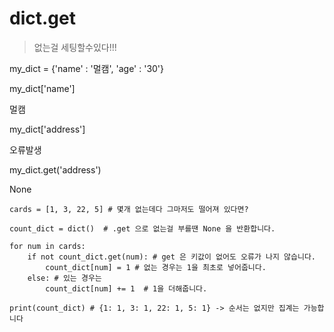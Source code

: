 # dict.get

> 없는걸 세팅할수있다!!!

my_dict = {'name' : '멀캠', 'age' : '30'}

my_dict['name']

멀캠

my_dict['address']

오류발생

my_dict.get('address')

None



```
cards = [1, 3, 22, 5] # 몇개 없는데다 그마저도 떨어져 있다면?

count_dict = dict()  # .get 으로 없는걸 부를땐 None 을 반환합니다.

for num in cards:
    if not count_dict.get(num): # get 은 키값이 없어도 오류가 나지 않습니다.
        count_dict[num] = 1 # 없는 경우는 1을 최초로 넣어줍니다.
    else: # 있는 경우는
        count_dict[num] += 1  # 1을 더해줍니다.

print(count_dict) # {1: 1, 3: 1, 22: 1, 5: 1} -> 순서는 없지만 집계는 가능합니다
```

